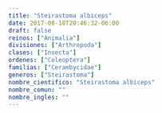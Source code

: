 ```yaml
---
title: "Steirastoma albiceps"
date: 2017-08-18T20:46:32-06:00
draft: false
reinos: ["Animalia"]
divisiones: ["Arthropoda"]
clases: ["Insecta"]
ordenes: ["Coleoptera"]
familias: ["Cerambycidae"]
generos: ["Steirastoma"]
nombre_cientifico: "Steirastoma albiceps"
nombre_comun: ""
nombre_ingles: ""
---
```

